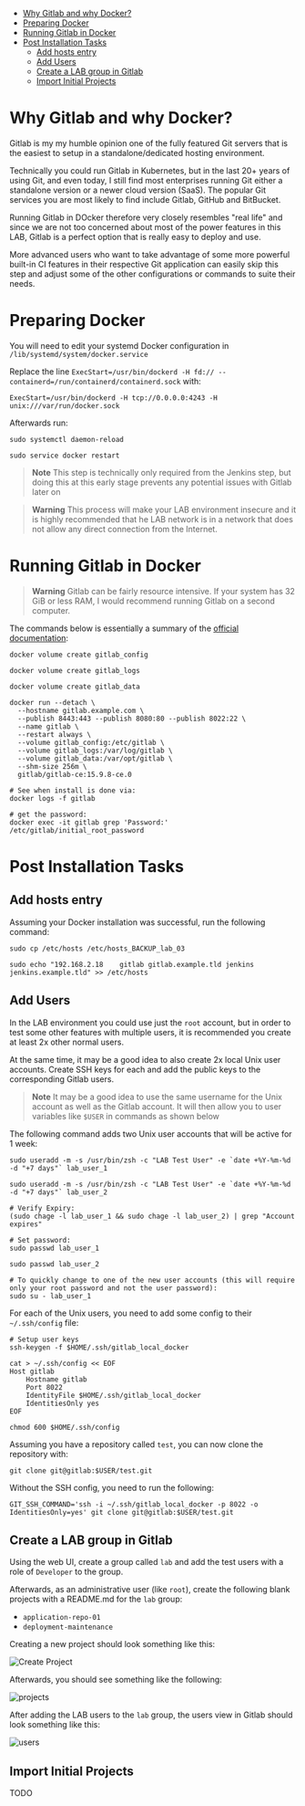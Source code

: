 
- [Why Gitlab and why Docker?](#why-gitlab-and-why-docker)
- [Preparing Docker](#preparing-docker)
- [Running Gitlab in Docker](#running-gitlab-in-docker)
- [Post Installation Tasks](#post-installation-tasks)
  - [Add hosts entry](#add-hosts-entry)
  - [Add Users](#add-users)
  - [Create a LAB group in Gitlab](#create-a-lab-group-in-gitlab)
  - [Import Initial Projects](#import-initial-projects)


# Why Gitlab and why Docker?

Gitlab is my my humble opinion one of the fully featured Git servers that is the easiest to setup in a standalone/dedicated hosting environment.

Technically you could run Gitlab in Kubernetes, but in the last 20+ years of using Git, and even today, I still find most enterprises running Git either a standalone version or a newer cloud version (SaaS). The popular Git services you are most likely to find include Gitlab, GitHub and BitBucket.

Running Gitlab in DOcker therefore very closely resembles "real life" and since we are not too concerned about most of the power features in this LAB, Gitlab is a perfect option that is really easy to deploy and use.

More advanced users who want to take advantage of some more powerful built-in CI features in their respective Git application can easily skip this step and adjust some of the other configurations or commands to suite their needs.

# Preparing Docker

You will need to edit your systemd Docker configuration in `/lib/systemd/system/docker.service`

Replace the line `ExecStart=/usr/bin/dockerd -H fd:// --containerd=/run/containerd/containerd.sock` with:

```text
ExecStart=/usr/bin/dockerd -H tcp://0.0.0.0:4243 -H unix:///var/run/docker.sock
```

Afterwards run:

```shell
sudo systemctl daemon-reload

sudo service docker restart
```

> **Note**
> This step is technically only required from the Jenkins step, but doing this at this early stage prevents any potential issues with Gitlab later on 

> **Warning**
> This process will make your LAB environment insecure and it is highly recommended that he LAB network is in a network that does not allow any direct connection from the Internet. 

# Running Gitlab in Docker

> **Warning**
> Gitlab can be fairly resource intensive. If your system has 32 GiB or less RAM, I would recommend running Gitlab on a second computer.

The commands below is essentially a summary of the [official documentation](https://docs.gitlab.com/ee/install/docker.html):

```shell
docker volume create gitlab_config

docker volume create gitlab_logs

docker volume create gitlab_data

docker run --detach \
  --hostname gitlab.example.com \
  --publish 8443:443 --publish 8080:80 --publish 8022:22 \
  --name gitlab \
  --restart always \
  --volume gitlab_config:/etc/gitlab \
  --volume gitlab_logs:/var/log/gitlab \
  --volume gitlab_data:/var/opt/gitlab \
  --shm-size 256m \
  gitlab/gitlab-ce:15.9.8-ce.0

# See when install is done via:
docker logs -f gitlab

# get the password:
docker exec -it gitlab grep 'Password:' /etc/gitlab/initial_root_password
```

# Post Installation Tasks

## Add hosts entry

Assuming your Docker installation was successful, run the following command:

```shell
sudo cp /etc/hosts /etc/hosts_BACKUP_lab_03

sudo echo "192.168.2.18    gitlab gitlab.example.tld jenkins jenkins.example.tld" >> /etc/hosts
```

## Add Users

In the LAB environment you could use just the `root` account, but in order to test some other features with multiple users, it is recommended you create at least 2x other normal users.

At the same time, it may be a good idea to also create 2x local Unix user accounts. Create SSH keys for each and add the public keys to the corresponding Gitlab users.

> **Note**
> It may be a good idea to use the same username for the Unix account as well as the Gitlab account. It will then allow you to user variables like `$USER` in commands as shown below

The following command adds two Unix user accounts that will be active for 1 week:

```shell
sudo useradd -m -s /usr/bin/zsh -c "LAB Test User" -e `date +%Y-%m-%d -d "+7 days"` lab_user_1

sudo useradd -m -s /usr/bin/zsh -c "LAB Test User" -e `date +%Y-%m-%d -d "+7 days"` lab_user_2

# Verify Expiry:
(sudo chage -l lab_user_1 && sudo chage -l lab_user_2) | grep "Account expires"

# Set password:
sudo passwd lab_user_1

sudo passwd lab_user_2

# To quickly change to one of the new user accounts (this will require only your root password and not the user password):
sudo su - lab_user_1
```

For each of the Unix users, you need to add some config to their `~/.ssh/config` file:

```shell
# Setup user keys
ssh-keygen -f $HOME/.ssh/gitlab_local_docker

cat > ~/.ssh/config << EOF
Host gitlab
    Hostname gitlab
    Port 8022
    IdentityFile $HOME/.ssh/gitlab_local_docker
    IdentitiesOnly yes
EOF

chmod 600 $HOME/.ssh/config
```

Assuming you have a repository called `test`, you can now clone the repository with:

```shell
git clone git@gitlab:$USER/test.git
```

Without the SSH config, you need to run the following:

```shell
GIT_SSH_COMMAND='ssh -i ~/.ssh/gitlab_local_docker -p 8022 -o IdentitiesOnly=yes' git clone git@gitlab:$USER/test.git
```

## Create a LAB group in Gitlab

Using the web UI, create a group called `lab` and add the test users with a role of `Developer` to the group.

Afterwards, as an administrative user (like `root`), create the following blank projects with a README.md for the `lab` group:

* `application-repo-01`
* `deployment-maintenance`

Creating a new project should look something like this:

![Create Project](screenshots/gitlab_project_create.png)

Afterwards, you should see something like the following:

![projects](screenshots/gitlab_lab_projects.png)

After adding the LAB users to the `lab` group, the users view in Gitlab should look something like this:

![users](screenshots/gitlab_users.png)

## Import Initial Projects

TODO
